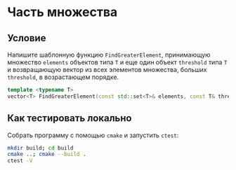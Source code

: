 # Часть множества

## Условие

Напишите шаблонную функцию `FindGreaterElement`, принимающую множество `elements` объектов типа `T` и еще один объект `threshold` типа `T` и возвращающую вектор из всех элементов множества, больших `threshold`, в возрастающем порядке.

```cpp
template <typename T>
vector<T> FindGreaterElement(const std::set<T>& elements, const T& threshold);
```

## Как тестировать локально

Собрать программу с помощью `cmake` и запустить `ctest`:

```bash
mkdir build; cd build
cmake ..; cmake --build .
ctest -V
```
